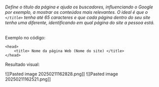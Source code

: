 ###### Define o título da página e ajuda os buscadores, influenciando o Google por exemplo, a mostrar os conteúdos mais relevantes. O ideal é que o `</title>` tenha até 65 caracteres e que cada página dentro do seu site tenha uma diferente, identificando em qual página do site a pessoa está.

Exemplo no código:

```
<head>
    <title> Nome da página Web (Nome do site) </title>
</head> 
```

Resultado visual:

![[Pasted image 20250211162828.png]]                 ![[Pasted image 20250211162521.png]] 



